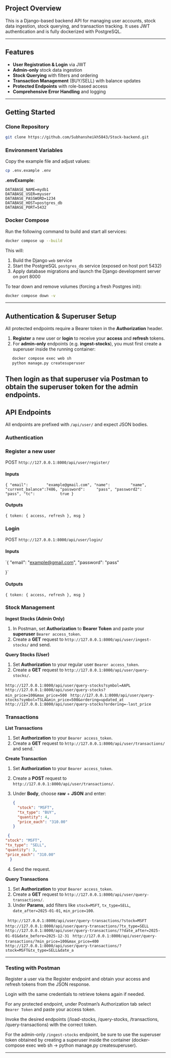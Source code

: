 
## Project Overview

This is a Django-based backend API for managing user accounts, stock data ingestion, stock querying, and transaction tracking. It uses JWT authentication and is fully dockerized with PostgreSQL.

---

## Features

* **User Registration & Login** via JWT
* **Admin-only** stock data ingestion
* **Stock Querying** with filters and ordering
* **Transaction Management** (BUY/SELL) with balance updates
* **Protected Endpoints** with role-based access
* **Comprehensive Error Handling** and logging

---




## Getting Started

### Clone Repository

```bash
git clone https://github.com/Subhansheikh5843/Stock-backend.git

```

### Environment Variables

Copy the example file and adjust values:

```bash
cp .env.example .env
```

**.envExample**:

```
DATABASE_NAME=mydb1
DATABASE_USER=myuser
DATABASE_PASSWORD=1234
DATABASE_HOST=postgres_db
DATABASE_PORT=5432
```

### Docker Compose

Run the following command to build and start all services:

```bash
docker compose up --build
```

This will:

1. Build the Django `web` service
2. Start the PostgreSQL `postgres_db` service (exposed on host port 5432)
3. Apply database migrations and launch the Django development server on port 8000

To tear down and remove volumes (forcing a fresh Postgres init):

```bash
docker compose down -v
```

---

## Authentication & Superuser Setup

All protected endpoints require a Bearer token in the **Authorization** header.

1. **Register** a new user or **login** to receive your **access** and **refresh** tokens.
2. For **admin-only** endpoints (e.g. **ingest-stocks**), you must first create a superuser inside the running container:

```bash
   docker compose exec web sh
   python manage.py createsuperuser
```

   Then **login** as that superuser via Postman to obtain the superuser token for the admin endpoints.
---

## API Endpoints

All endpoints are prefixed with `/api/user/` and expect JSON bodies.

### Authentication
### Register a new user               
 POST    `http://127.0.0.1:8000/api/user/register/`     
 #### Inputs   
`{
  "email":        "example@gmail.com",
  "name":         "name",
  "current_balance":7486,
  "password":     "pass",
  "password2":    "pass",
  "tc":           true
}`
 #### Outputs
  `{ token: { access, refresh }, msg }`

### Login 
 POST    `http://127.0.0.1:8000/api/user/login/`   
#### Inputs 
`{
  "email":        "example@gmail.com",
  "password":     "pass"

}` 
 #### Outputs                
`{ token: { access, refresh }, msg }` 



### Stock Management

**Ingest Stocks (Admin Only)**

1. In Postman, set **Authorization** to **Bearer Token** and paste your **superuser** `Bearer access_token`.
2. Create a **GET** request to `http://127.0.0.1:8000/api/user/ingest-stocks/` and send.       

**Query Stocks (User)**

1. Set **Authorization** to your regular user `Bearer access_token`.
2. Create a **GET** request to `http://127.0.0.1:8000/api/user/query-stocks/`.

 `http://127.0.0.1:8000/api/user/query-stocks?symbol=AAPL`
` http://127.0.0.1:8000/api/user/query-stocks?min_price=100&max_price=500`
` http://127.0.0.1:8000/api/user/query-stocks?symbol=TSLA&min_price=500&ordering=updated_at`
` http://127.0.0.1:8000/api/user/query-stocks?ordering=-last_price  `

### Transactions

**List Transactions**

1. Set **Authorization** to your `Bearer access_token`.
2. Create a **GET** request to `http://127.0.0.1:8000/api/user/transactions/` and send.`                                                                                           
 
**Create Transaction**

1. Set **Authorization** to your `Bearer access_token`.
2. Create a **POST** request to `http://127.0.0.1:8000/api/user/transactions/`.
3. Under **Body**, choose **raw** + **JSON** and enter:

   ```json
   {
     "stock": "MSFT",
     "tx_type": "BUY",
     "quantity": 4,
     "price_each": "310.00"
   }
   ```
  ```json
   {
  "stock": "MSFT",
  "tx_type": "SELL",
  "quantity": 3,
  "price_each": "310.00"
    }
   ```

4. Send the request.


**Query Transactions**

1. Set **Authorization** to your `Bearer access_token`.
2. Create a **GET** request to `http://127.0.0.1:8000/api/user/query-transactions/`.
3. Under **Params**, add filters like `stock=MSFT`, `tx_type=SELL`, `date_after=2025-01-01`, `min_price=100`. 

` http://127.0.0.1:8000/api/user/query-transactions/?stock=MSFT`
` http://127.0.0.1:8000/api/user/query-transactions/?tx_type=SELL`
` http://127.0.0.1:8000/api/user/query-transactions/??date_after=2025-01-01&date_before=2025-12-31`
` http://127.0.0.1:8000/api/user/query-transactions/?min_price=100&max_price=400`
` http://127.0.0.1:8000/api/user/query-transactions/?stock=MSFT&tx_type=SELL&date_a`

---

### Testing with Postman

Register a user via the Register endpoint and obtain your access and refresh tokens from the JSON response.

Login with the same credentials to retrieve tokens again if needed.

For any protected endpoint, under Postman’s Authorization tab select `Bearer Token` and paste your access token.

Invoke the desired endpoints (/load-stocks, /query-stocks, /transactions, /query-transactions) with the correct token.

For the admin-only `/ingest-stocks` endpoint, be sure to use the superuser token obtained by creating a superuser inside the container (docker-compose exec web sh → python manage.py createsuperuser).

---
